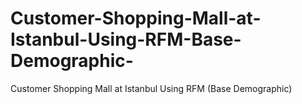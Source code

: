 # Customer-Shopping-Mall-at-Istanbul-Using-RFM-Base-Demographic-
Customer Shopping Mall at Istanbul Using RFM (Base Demographic)
